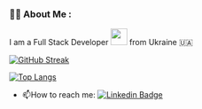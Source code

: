 ### :woman_technologist: About Me :
I am a Full Stack Developer <img src="https://media.giphy.com/media/WUlplcMpOCEmTGBtBW/giphy.gif" width="30"> from Ukraine 🇺🇦

  [![GitHub Streak](http://github-readme-streak-stats.herokuapp.com?user=marynahl&theme=dark&background=000000)](https://git.io/streak-stats)

  [![Top Langs](https://github-readme-stats.vercel.app/api/top-langs/?username=marynahl&layout=compact&theme=vision-friendly-dark)](https://github.com/anuraghazra/github-readme-stats)

- :mailbox:How to reach me: [![Linkedin Badge](https://img.shields.io/badge/-kakbar-blue?style=flat&logo=Linkedin&logoColor=white)]([(https://www.linkedin.com/in/maryna-hlushak/)])


<img src="https://komarev.com/ghpvc/?username=marynahl&style=flat-square&color=blue" alt=""/>
